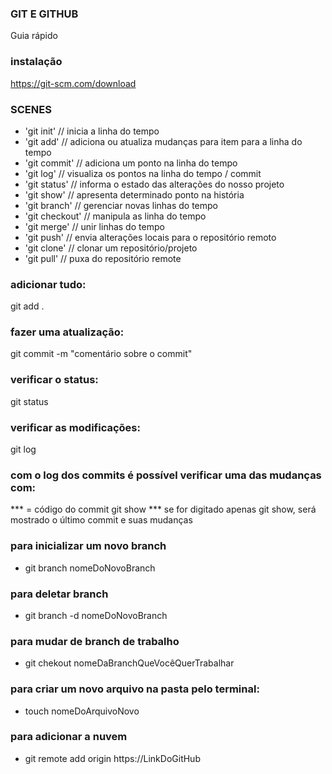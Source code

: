### GIT E GITHUB

Guia rápido

### instalação
https://git-scm.com/download

### SCENES


* 'git init' // inicia a linha do tempo
* 'git add' // adiciona ou atualiza mudanças para item para a linha do tempo
* 'git commit' // adiciona um ponto na linha do tempo
* 'git log' // visualiza os pontos na linha do tempo / commit
* 'git status' // informa o estado das alterações do nosso projeto
* 'git show' // apresenta determinado ponto na história
* 'git branch' // gerenciar novas linhas do tempo
* 'git checkout' // manipula as linha do tempo
* 'git merge' // unir linhas do tempo
* 'git push' // envia alterações locais para o repositório remoto
* 'git clone' // clonar um repositório/projeto
* 'git pull' // puxa do repositório remote

### adicionar tudo:
git add .
### fazer uma atualização:
git commit -m "comentário sobre o commit"
### verificar o status:
git status
### verificar as modificações:
git log
### com o log dos commits é possível verificar uma das mudanças com:
*** = código do commit
git show ***
se for digitado apenas git show, será mostrado o último commit e suas mudanças

### para inicializar um novo branch
* git branch nomeDoNovoBranch
### para deletar branch
* git branch -d nomeDoNovoBranch
### para mudar de branch de trabalho
* git chekout nomeDaBranchQueVocêQuerTrabalhar

### para criar um novo arquivo na pasta pelo terminal:
* touch nomeDoArquivoNovo

### para adicionar a nuvem
* git remote add origin https://LinkDoGitHub